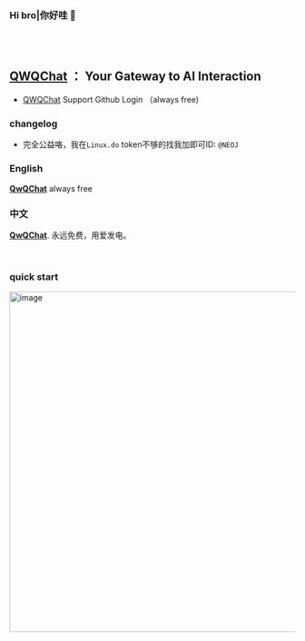 ### Hi bro|你好哇 👋

<br>
<br>


## **[QWQChat](https://qwq.chat)** ： Your Gateway to AI Interaction

* [QWQChat](https://qwq.chat) Support Github Login （always free)

### changelog

* 完全公益咯，我在`Linux.do` token不够的找我加即可ID: `@NEOJ`

### English

**[QwQChat](https://qwq.chat)** always free 

### 中文
**[QwQChat](https://qwq.chat)**. 永远免费，用爱发电。

<br>

### quick start 


<img width="800" height="600" alt="image" src="https://github.com/user-attachments/assets/25b2b082-f8c9-416c-b138-3a453cbba646" />


<!-- [![uk-wakatime stats](https://github-readme-stats.vercel.app/api/wakatime?username=uk0&layout=compact)]() -->
